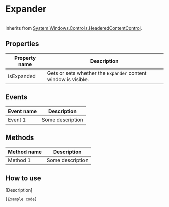 Expander
========

<br />Inherits from [System.Windows.Controls.HeaderedContentControl][1].

## Properties

Property name|Description
-|-
IsExpanded|Gets or sets whether the `Expander` content window is visible.

## Events

Event name|Description
-|-
Event 1|Some description

## Methods

Method name|Description
-|-
Method 1|Some description

## How to use

[Description]

```
[Example code]
```
[1]: https://msdn.microsoft.com/en-us/library/system.windows.controls.headeredcontentcontrol(v=vs.110).aspx